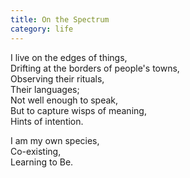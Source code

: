 ```yaml
---
title: On the Spectrum
category: life
---
```


I live on the edges of things,  
Drifting at the borders of people's towns,  
Observing their rituals,  
Their languages;  
Not well enough to speak,  
But to capture wisps of meaning,  
Hints of intention.

I am my own species,  
Co-existing,  
Learning to Be.
